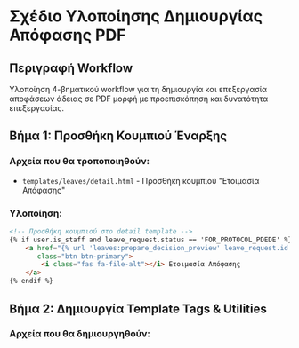 # Σχέδιο Υλοποίησης Δημιουργίας Απόφασης PDF

## Περιγραφή Workflow
Υλοποίηση 4-βηματικού workflow για τη δημιουργία και επεξεργασία αποφάσεων άδειας σε PDF μορφή με προεπισκόπηση και δυνατότητα επεξεργασίας.

## Βήμα 1: Προσθήκη Κουμπιού Έναρξης

### Αρχεία που θα τροποποιηθούν:
- `templates/leaves/detail.html` - Προσθήκη κουμπιού "Ετοιμασία Απόφασης"

### Υλοποίηση:
```html
<!-- Προσθήκη κουμπιού στο detail template -->
{% if user.is_staff and leave_request.status == 'FOR_PROTOCOL_PDEDE' %}
    <a href="{% url 'leaves:prepare_decision_preview' leave_request.id %}" 
       class="btn btn-primary">
        <i class="fas fa-file-alt"></i> Ετοιμασία Απόφασης
    </a>
{% endif %}
```

## Βήμα 2: Δημιουργία Template Tags & Utilities

### Αρχεία που θα δημιουργηθούν:
